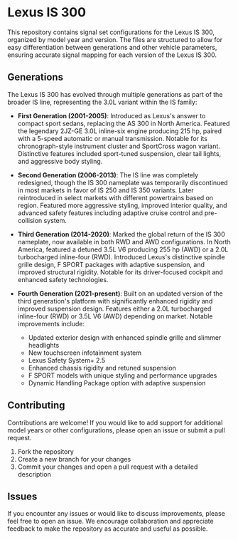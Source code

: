 # Lexus IS 300

This repository contains signal set configurations for the Lexus IS 300, organized by model year and version. The files are structured to allow for easy differentiation between generations and other vehicle parameters, ensuring accurate signal mapping for each version of the Lexus IS 300.

## Generations

The Lexus IS 300 has evolved through multiple generations as part of the broader IS line, representing the 3.0L variant within the IS family:

- **First Generation (2001-2005)**: Introduced as Lexus's answer to compact sport sedans, replacing the AS 300 in North America. Featured the legendary 2JZ-GE 3.0L inline-six engine producing 215 hp, paired with a 5-speed automatic or manual transmission. Notable for its chronograph-style instrument cluster and SportCross wagon variant. Distinctive features included sport-tuned suspension, clear tail lights, and aggressive body styling.

- **Second Generation (2006-2013)**: The IS line was completely redesigned, though the IS 300 nameplate was temporarily discontinued in most markets in favor of IS 250 and IS 350 variants. Later reintroduced in select markets with different powertrains based on region. Featured more aggressive styling, improved interior quality, and advanced safety features including adaptive cruise control and pre-collision system.

- **Third Generation (2014-2020)**: Marked the global return of the IS 300 nameplate, now available in both RWD and AWD configurations. In North America, featured a detuned 3.5L V6 producing 255 hp (AWD) or a 2.0L turbocharged inline-four (RWD). Introduced Lexus's distinctive spindle grille design, F SPORT packages with adaptive suspension, and improved structural rigidity. Notable for its driver-focused cockpit and enhanced safety technologies.

- **Fourth Generation (2021-present)**: Built on an updated version of the third generation's platform with significantly enhanced rigidity and improved suspension design. Features either a 2.0L turbocharged inline-four (RWD) or 3.5L V6 (AWD) depending on market. Notable improvements include:
  - Updated exterior design with enhanced spindle grille and slimmer headlights
  - New touchscreen infotainment system
  - Lexus Safety System+ 2.5
  - Enhanced chassis rigidity and retuned suspension
  - F SPORT models with unique styling and performance upgrades
  - Dynamic Handling Package option with adaptive suspension

## Contributing

Contributions are welcome! If you would like to add support for additional model years or other configurations, please open an issue or submit a pull request.

1. Fork the repository
2. Create a new branch for your changes
3. Commit your changes and open a pull request with a detailed description

## Issues

If you encounter any issues or would like to discuss improvements, please feel free to open an issue. We encourage collaboration and appreciate feedback to make the repository as accurate and useful as possible.
